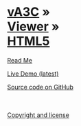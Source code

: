 [vA3C](../../index.html ) &raquo;<br>[Viewer]( ../index.html ) &raquo;<br>[HTML5]( ./index.html )
=================================================================================================

<p id=rm >
	<a href=JavaScript:displayPage("#readme.md#rm"); >Read Me</a>
</p>

<i class="fa fa-external-link"></i> [Live Demo (latest)]( http://va3c.github.io/viewer/va3c-viewer-html5/latest/index.html ) 

<i class="fa fa-github"></i> [Source code on GitHub]( https://github.com/va3ec/viewer/tree/gh-pages/va3c-viewer-html5 )  
<br>
<br>

<i class="fa fa-copy"></i> [Copyright and license]( https://github.com/va3c/va3c.github.io/blob/master/LICENSE )